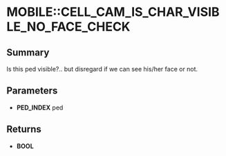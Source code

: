 # MOBILE::CELL_CAM_IS_CHAR_VISIBLE_NO_FACE_CHECK

## Summary
Is this ped visible?.. but disregard if we can see his/her face or not.

## Parameters
* **PED_INDEX** ped

## Returns
* **BOOL**